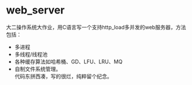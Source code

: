 # web_server

大二操作系统大作业，用C语言写一个支持http_load多并发的web服务器，方法包括：
- 多进程
- 多线程/线程池
- 各种缓存算法如哈希桶、GD、LFU、LRU、MQ
- 自制文件系统管理。<br>
代码东拼西凑，写的很烂，纯粹留个纪念。

